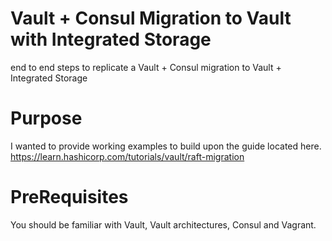 # Vault + Consul Migration to Vault with Integrated Storage
end to end steps to replicate a Vault + Consul migration to Vault + Integrated Storage

# Purpose
I wanted to provide working examples to build upon the guide located here. https://learn.hashicorp.com/tutorials/vault/raft-migration

# PreRequisites 
You should be familiar with Vault, Vault architectures, Consul and Vagrant.

